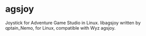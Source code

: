 # agsjoy
Joystick for Adventure Game Studio in Linux. libagsjoy written by qptain_Nemo, for Linux, compatible with Wyz agsjoy.
